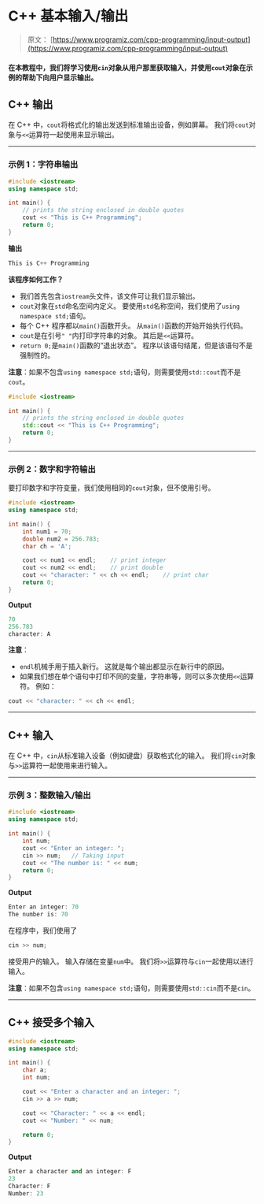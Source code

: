 # C++ 基本输入/输出

> 原文： [https://www.programiz.com/cpp-programming/input-output](https://www.programiz.com/cpp-programming/input-output)

#### 在本教程中，我们将学习使用`cin`对象从用户那里获取输入，并使用`cout`对象在示例的帮助下向用户显示输出。

## C++ 输出

在 C++ 中，`cout`将格式化的输出发送到标准输出设备，例如屏幕。 我们将`cout`对象与`<<`运算符一起使用来显示输出。

* * *

### 示例 1：字符串输出

```cpp
#include <iostream>
using namespace std;

int main() {
    // prints the string enclosed in double quotes
    cout << "This is C++ Programming";
    return 0;
} 
```

**输出**

```cpp
This is C++ Programming 
```

**该程序如何工作？**

*   我们首先包含`iostream`头文件，该文件可让我们显示输出。
*   `cout`对象在`std`命名空间内定义。 要使用`std`名称空间，我们使用了`using namespace std;`语句。
*   每个 C++ 程序都以`main()`函数开头。 从`main()`函数的开始开始执行代码。
*   `cout`是在引号`" "`内打印字符串的对象。 其后是`<<`运算符。
*   `return 0;`是`main()`函数的“退出状态”。 程序以该语句结尾，但是该语句不是强制性的。

**注意**：如果不包含`using namespace std;`语句，则需要使用`std::cout`而不是`cout`。

```cpp
#include <iostream>

int main() {
    // prints the string enclosed in double quotes
    std::cout << "This is C++ Programming";
    return 0;
} 
```

* * *

### 示例 2：数字和字符输出

要打印数字和字符变量，我们使用相同的`cout`对象，但不使用引号。

```cpp
#include <iostream>
using namespace std;

int main() {
    int num1 = 70;
    double num2 = 256.783;
    char ch = 'A';

    cout << num1 << endl;    // print integer
    cout << num2 << endl;    // print double
    cout << "character: " << ch << endl;    // print char
    return 0;
} 
```

**Output**

```cpp
70
256.783
character: A 
```

**注意**：

*   `endl`机械手用于插入新行。 这就是每个输出都显示在新行中的原因。
*   如果我们想在单个语句中打印不同的变量，字符串等，则可以多次使用`<<`运算符。 例如：

```cpp
cout << "character: " << ch << endl;
```

* * *

## C++ 输入

在 C++ 中，`cin`从标准输入设备（例如键盘）获取格式化的输入。 我们将`cin`对象与`>>`运算符一起使用来进行输入。

* * *

### 示例 3：整数输入/输出

```cpp
#include <iostream>
using namespace std;

int main() {
    int num;
    cout << "Enter an integer: ";
    cin >> num;   // Taking input
    cout << "The number is: " << num;
    return 0;
} 
```

**Output**

```cpp
Enter an integer: 70
The number is: 70 
```

在程序中，我们使用了

```cpp
cin >> num; 
```

接受用户的输入。 输入存储在变量`num`中。 我们将`>>`运算符与`cin`一起使用以进行输入。

**注意**：如果不包含`using namespace std;`语句，则需要使用`std::cin`而不是`cin`。

* * *

## C++ 接受多个输入

```cpp
#include <iostream>
using namespace std;

int main() {
    char a;
    int num;

    cout << "Enter a character and an integer: ";
    cin >> a >> num;

    cout << "Character: " << a << endl;
    cout << "Number: " << num;

    return 0;
} 
```

**Output**

```cpp
Enter a character and an integer: F
23
Character: F
Number: 23 
```